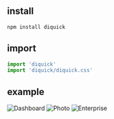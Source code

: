 ## install

``` bash
npm install diquick
```

## import

``` javascript
import 'diquick'
import 'diquick/diquick.css'
```

## example

![Dashboard](http://www.diquick.com/static/images/dashboard.png "Dashboard")
![Photo](http://www.diquick.com/static/images/photo.png "Photo")
![Enterprise](http://www.diquick.com/static/images/enterprise.png "Enterprise")
